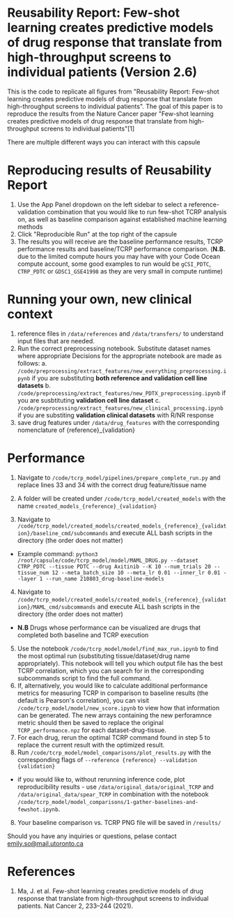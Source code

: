 # Reusability Report: Few-shot learning creates predictive models of drug response that translate from high-throughput screens to individual patients (Version 2.6)

This is the code to replicate all figures from "Reusability Report: Few-shot learning creates predictive models of drug
response that translate from high-throughput screens to individual patients". The goal of this paper is to reproduce the
results from the Nature Cancer paper "Few-shot learning creates predictive models of drug response that translate from
high-throughput screens to individual patients"[1]

There are multiple different ways you can interact with this capsule

# Reproducing results of Reusability Report

1. Use the App Panel dropdown on the left sidebar to select a reference-validation combination that you would like to
   run few-shot TCRP analysis on, as well as baseline comparison against established machine learning methods
2. Click "Reproducible Run" at the top right of the capsule
3. The results you will receive are the baseline performance results, TCRP performance results and baseline/TCRP
   performance comparison. (**N.B.** due to the limited compute hours you may have with your Code Ocean compute account,
   some good examples to run would be `gCSI_PDTC`, `CTRP_PDTC` or `GDSC1_GSE41998` as they are very small in compute
   runtime)

# Running your own, new clinical context

1. reference files in `/data/references` and `/data/transfers/` to understand input files that are needed.
2. Run the correct preprocessing notebook. Substitute dataset names where appropriate Decisions for the appropriate
   notebook are made as follows:
   a. `/code/preprocessing/extract_features/new_everything_preprocessing.ipynb` if you are substituting **both reference
   and validation cell line datasets**
   b. `/code/preprocessing/extract_features/new_PDTX_preprocessing.ipynb` if you are susbtituting **validation cell line
   dataset**
   c. `/code/preprocessing/extract_features/new_clinical_processing.ipynb` if you are substiting **validation clinical
   datasets** with R/NR response
3. save drug features under `/data/drug_features` with the corresponding nomenclature of {reference}_{validation}

# Performance

1. Navigate to `/code/tcrp_model/pipelines/prepare_complete_run.py` and replace lines 33 and 34 with the correct drug
   feature/tissue name
2. A folder will be created under `/code/tcrp_model/created_models` with the
   name `created_models_{reference}_{validation}`

3. Navigate to `/code/tcrp_model/created_models/created_models_{reference}_{validation}/baseline_cmd/subcommands` and
   execute ALL bash scripts in the directory (the order does not matter)

- Example
  command: `python3 /root/capsule/code/tcrp_model/model/MAML_DRUG.py --dataset CTRP_PDTC --tissue PDTC --drug Axitinib --K 10 --num_trials 20 --tissue_num 12 --meta_batch_size 10 --meta_lr 0.01 --inner_lr 0.01 --layer 1 --run_name 210803_drug-baseline-models`

4. Navigate to `/code/tcrp_model/created_models/created_models_{reference}_{validation}/MAML_cmd/subcommands` and
   execute ALL bash scripts in the directory (the order does not matter)

- **N.B** Drugs whose performance can be visualized are drugs that completed both baseline and TCRP execution

5. Use the notebook `/code/tcrp_model/model/find_max_run.ipynb` to find the most optimal run (substituting
   tissue/dataset/drug name appropriately). This notebook will tell you which output file has the best TCRP correlation,
   which you can search for in the corresponding subcommands script to find the full command.
6. If, alternatively, you would like to calculate additional performance metrics for measuring TCRP in comparison to
   baseline results (the default is Pearson's correlation), you can visit `/code/tcrp_model/model/new_score.ipynb` to
   view how that information can be generated. The new arrays containing the new perforamnce metric should then be saved
   to replace the original `TCRP_performance.npz` for each dataset-drug-tissue.
6. For each drug, rerun the optimal TCRP command found in step 5 to replace the current result with the optimized
   result.
7. Run `/code/tcrp_model/model_comparisons/plot_results.py` with the corresponding flags
   of `--reference {reference} --validation {validation}`

- if you would like to, without rerunning inference code, plot reproducibility results -
  use `/data/original_data/original_TCRP` and `/data/original_data/spear_TCRP` in combination with the
  notebook `/code/tcrp_model/model_comparisons/1-gather-baselines-and-fewshot.ipynb`.

8. Your baseline comparison vs. TCRP PNG file will be saved in `/results/`

Should you have any inquiries or questions, pelase contact [emily.so@mail.utoronto.ca](emily.so@mail.utoronto.ca)

# References

1. Ma, J. et al. Few-shot learning creates predictive models of drug response that translate from high-throughput
   screens to individual patients. Nat Cancer 2, 233–244 (2021).
